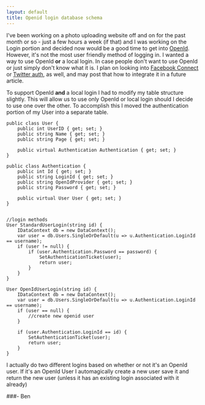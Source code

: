 ```yaml
---
layout: default
title: Openid login database schema
---
```


I've been working on a photo uploading website off and on for the past month or so - just a few hours a week (if that) and I was working on the Login portion and decided now would be a good time to get into <a href="http://www.dotnetopenauth.net/" title="Dot Net Open Auth" target="&#95;new">OpenId</a>. However, it's not the most user friendly method of logging in. I wanted a way to use OpenId <strong>or</strong> a local login. In case people don't want to use OpenId or just simply don't know what it is. I plan on looking into <a href="http://developers.facebook.com/docs/guides/web" target="&#95;new">Facebook Connect</a> or <a href="http://apiwiki.twitter.com/OAuth-FAQ" target="&#95;new">Twitter auth</a>, as well, and may post that how to integrate it in a future article.

To support OpenId <strong>and</strong> a local login I had to modify my table structure slightly. This will allow us to use only OpenId or local login should I decide to use one over the other. To accomplish this I moved the authentication portion of my User into a separate table.

<pre><code>public class User {
    public int UserID { get; set; }
    public string Name { get; set; }
    public string Page { get; set; }

    public virtual Authentication Authentication { get; set; }
}

public class Authentication {
    public int Id { get; set; }
    public string LoginId { get; set; }
    public string OpenIdProvider { get; set; }
    public string Password { get; set; }

    public virtual User User { get; set; }
}


//login methods
User StandardUserLogin(string id) {
    IDataContext db = new DataContext();
    var user = db.Users.SingleOrDefault(u => u.Authentication.LoginId == username);
    if (user != null) {
        if (user.Authentication.Password == password) {
            SetAuthenticationTicket(user);
            return user;
        }
    }
}

User OpenIdUserLogin(string id) {
    IDataContext db = new DataContext();
    var user = db.Users.SingleOrDefault(u => u.Authentication.LoginId == username);
    if (user == null) {
        //create new openid user
    }

    if (user.Authentication.LoginId == id) {
        SetAuthenticationTicket(user);
        return user;
    }
}
</code></pre>

I actually do two different logins based on whether or not it's an OpenId user. If it's an OpenId User I automagically create a new user save it and return the new user (unless it has an existing login associated with it already)

###- Ben